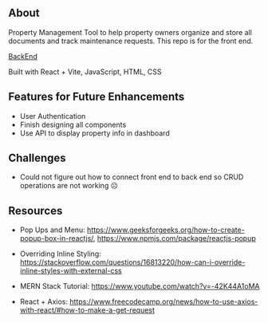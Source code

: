 ## About

Property Management Tool to help property owners organize and store all documents and track maintenance requests. This repo is for the front end.

[BackEnd](https://github.com/wghile/PM-Tool-Express)

Built with React + Vite, JavaScript, HTML, CSS

## Features for Future Enhancements

- User Authentication
- Finish designing all components
- Use API to display property info in dashboard

## Challenges

- Could not figure out how to connect front end to back end so CRUD operations are not working ☹️

## Resources

- Pop Ups and Menu: https://www.geeksforgeeks.org/how-to-create-popup-box-in-reactjs/, https://www.npmjs.com/package/reactjs-popup

- Overriding Inline Styling: https://stackoverflow.com/questions/16813220/how-can-i-override-inline-styles-with-external-css

- MERN Stack Tutorial: https://www.youtube.com/watch?v=-42K44A1oMA

- React + Axios: https://www.freecodecamp.org/news/how-to-use-axios-with-react/#how-to-make-a-get-request
